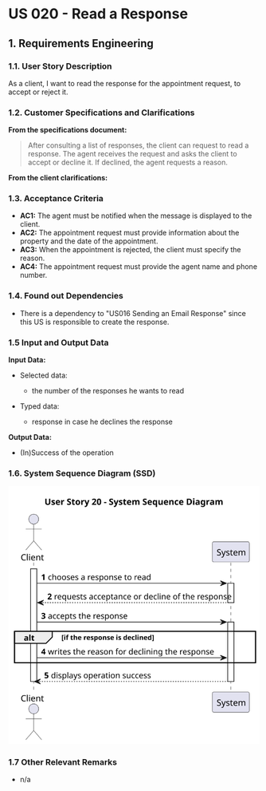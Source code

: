 # US 020 - Read a Response

## 1. Requirements Engineering


### 1.1. User Story Description


As a client, I want to read the response for the appointment request, to
accept or reject it.



### 1.2. Customer Specifications and Clarifications


**From the specifications document:**

> After consulting a list of responses, the client can request to read a response. 
>  The agent receives the request and asks the client to accept or decline it. If declined, the agent requests a reason.



**From the client clarifications:**




### 1.3. Acceptance Criteria


* **AC1:** The agent must be notified when the message is displayed to the client.
* **AC2:** The appointment request must provide information about the property and
  the date of the appointment.
* **AC3:** When the appointment is rejected, the client must specify the reason.
* **AC4:** The appointment request must provide the agent name and phone number.


### 1.4. Found out Dependencies


* There is a dependency to "US016 Sending an Email Response" since this US is responsible to create the response.


### 1.5 Input and Output Data


**Input Data:**

* Selected data:
  * the number of the responses he wants to read

* Typed data:
  * response in case he declines the response


**Output Data:**

* (In)Success of the operation

### 1.6. System Sequence Diagram (SSD)

![US020-SSD](svg/us020-system-sequence-diagram.svg)

### 1.7 Other Relevant Remarks

* n/a